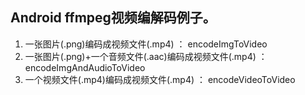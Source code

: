 
## Android ffmpeg视频编解码例子。
1. 一张图片(.png)编码成视频文件(.mp4) ： encodeImgToVideo
2. 一张图片(.png)+一个音频文件(.aac)编码成视频文件(.mp4) ：encodeImgAndAudioToVideo
3. 一个视频文件(.mp4)编码成视频文件(.mp4) ： encodeVideoToVideo
